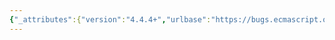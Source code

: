 ```yaml
---
{"_attributes":{"version":"4.4.4+","urlbase":"https://bugs.ecmascript.org/","maintainer":"dherman@mozilla.com"},"bug":{"bug_id":635,"creation_ts":"2012-08-30 02:01:00 -0700","short_desc":"11.1: \"[Lexical goal InputElementRegExp]\" circularity","delta_ts":"2015-02-19 19:11:06 -0800","product":"Draft for 6th Edition","component":"editorial issue","version":"Rev 33: February 12, 2015 Draft","rep_platform":"All","op_sys":"All","bug_status":"RESOLVED","resolution":"FIXED","priority":"Normal","bug_severity":"normal","everconfirmed":true,"reporter":{"uid":"jmdyck","name":"Michael Dyck"},"assigned_to":{"uid":"allen","name":"Allen Wirfs-Brock"},"long_desc":[{"commentid":1541,"comment_count":0,"who":{"uid":"jmdyck","name":"Michael Dyck"},"bug_when":"2012-08-30 02:01:48 -0700","thetext":"In 11.1 \"Primary Expressions\",\nunder \"Syntax\",\nin the production for PrimaryExpression,\none of the many alternatives is:\n    [Lexical goal InputElementRegExp] RegularExpressionLiteral\n\nAccording to 5.1.6, this means that the RegularExpressionLiteral token must be lexically recognized using the goal symbol InputElementRegExp. Everywhere else in the production, the absence of such a phrase indicates that the default lexical goal symbol (i.e., InputElementDiv) is used.\n\nBut this is circular. In order to know which lexical goal symbol to use to get the next token, you need to already know whether the next token is a RegularExpressionLiteral.\n\nFormerly, the choice of lexical goal symbol was determined by \"syntactic grammar context\" (specifically, whether it permitted a leading division or division-assignment operator). So, in the context of \"ready to parse a PrimaryExpression\", the division operators would not be permitted, and so the next token would be obtained via the InputElementRegExp goal symbol. Note that this goal symbol would be chosen based solely on the (left-)context, with no knowledge of any input to the right of the current position. I don't think there's any reason to depart from that."},{"commentid":1542,"comment_count":1,"who":{"uid":"allen","name":"Allen Wirfs-Brock"},"bug_when":"2012-08-30 12:52:22 -0700","thetext":"corrected in editor's draft.\n\nmoved lexical goal annotation to \n   MemberExpression : PrimaryExpression\n\nAlso tweaked use of lexical goal annotation for in specification of TemplateStrings."},{"commentid":1551,"comment_count":2,"who":{"uid":"jmdyck","name":"Michael Dyck"},"bug_when":"2012-08-30 13:30:04 -0700","thetext":"On a related note, section 7 says:\n    \"The InputElementDiv goal symbol is the default goal symbol and is used\n    in those syntactic grammar contexts where a leading division (/) or\n    division-assignment (/=) operator is permitted.\"\nBut this is not entirely true any more. It is used in *some* of those contexts, but not all, since now InputElementQuasiTail must be used in some of those contexts.\n\nFor instance, consider the context after having processed this much input:\n    x = `foo${ a \nCertainly, division and division-assignment operators are permitted in that context (e.g.\n    x = `foo${ a / 2 }`\nis a valid continuation of the given prefix), but InputElementDiv should not be used, because if the continuation happens to be:\n    x = `foo${ a }`\nInputElementDiv would recognize the '}' as RightBracePunctuator, which is not syntactically valid. Instead, InputElementQuasiTail should be used."},{"commentid":1553,"comment_count":3,"who":{"uid":"jmdyck","name":"Michael Dyck"},"bug_when":"2012-08-30 13:30:48 -0700","thetext":"To address the above points, I think you should:\n(a) drop the \"[Lexical goal]\" notation, and\n(b) change the paragraph in section 7 to (something like):\n    \n    If the context allows RegularExpressionLiteral, use InputElementRegExp.\n\n    If the context allows QuasiMiddle or QuasiTail, use InputElementQuasiTail.\n\n    Otherwise, use InputElementDiv.\n\n(And you can note that the first two possibilities are [or should be] mutually exclusive.)"},{"commentid":1557,"comment_count":4,"who":{"uid":"jmdyck","name":"Michael Dyck"},"bug_when":"2012-08-30 13:39:38 -0700","thetext":"(In reply to comment #1)\n> moved lexical goal annotation to \n>    MemberExpression : PrimaryExpression\n\nThis doesn't eliminate the circularity, merely relocates it. (In order to know which lexical goal symbol to use to get the next token, you'd have to already know whether the following input is a PrimaryExpression [vs a FunctionExpression or MemberExpression].)"},{"commentid":1559,"comment_count":5,"who":{"uid":"allen","name":"Allen Wirfs-Brock"},"bug_when":"2012-08-30 14:55:51 -0700","thetext":"(In reply to comment #4)\n> (In reply to comment #1)\n> > moved lexical goal annotation to \n> >    MemberExpression : PrimaryExpression\n> \n> This doesn't eliminate the circularity, merely relocates it. (In order to know\n> which lexical goal symbol to use to get the next token, you'd have to already\n> know whether the following input is a PrimaryExpression [vs a\n> FunctionExpression or MemberExpression].)\n\nI don't think there is actually a circularity problem.  It's probably because we have different understandings of the meaning of alternative lexical goal symbols. Let look at your example:\n   x = `foo${ a / 2 }`\nIf the current context is\n   x = `foo${ a \nthen we must be deep into the expression grammar (we've just recognized \"a\" as a PrimaryExpression) and we used InputElementDiv to tokenize the next character which would have been / recognized as a DevPunctuator.  The expression parse would continue as expected popping back to MultiplicativeExpression.  But lets say that instead the next token was RightBracePunctuator.  That token doesn't appear in the expression grammar at this position, so we have a complete Expression and the parse would pop all the way back out of Expression to the production:\nTemplateLiteral : TemplateHead Expression [Lexical goal InputElementTemplateTail] TemplateSpans\n\n(note the StringTemplate grammar has changed in various ways since the last release draft)\n\nThis production says that to proceed past the Expression we need to look at the next token using the InputElementTemplateTail lexical goal symbol. So we retokenize starting at the current accepted input point (even though we had already tokenized using InputElementDiv).  This time we get the TemplateTail }` as the next token and that will successfully match within TemplateSpans.\n\nDo you seen any issues with this interpretation.  What would need to be said in 5.1.6 to make this interpretation clearer?\n\nI like the [Lexical goal] annotation because it explicitly identifies the contexts where alternative lexical goals must be used.  Previous, that was left to the reader to figure out for them selves."},{"commentid":1573,"comment_count":6,"who":{"uid":"jmdyck","name":"Michael Dyck"},"bug_when":"2012-08-30 17:17:29 -0700","thetext":"(In reply to comment #5)\n> \n> I don't think there is actually a circularity problem.\n> ...\n> But lets say that instead the next token was RightBracePunctuator.\n> That token doesn't appear in the expression grammar at this position,\n> so we have a complete Expression\n\nIf the lookahead token isn't valid in the current context, a conventional parser would report a syntax error.\n\n> and the parse would pop all the way back out of Expression to the\n> production:\n> TemplateLiteral : TemplateHead Expression [Lexical goal\n> InputElementTemplateTail] TemplateSpans\n\n(Your wording (\"pop back out to a production\") suggests that you're imagining an LL(k) or recursive-descent parser, which isn't appropriate to the ECMAScript grammar.)\n\n> This production says that to proceed past the Expression we need to look at\n> the next token using the InputElementTemplateTail lexical goal symbol. So we\n> retokenize starting at the current accepted input point (even though we had\n> already tokenized using InputElementDiv).\n\nAh, well, retokenizing is certainly an odd thing to expect of a parser/lexer. And unnecessary, since you could have done the correct tokenization in the first place (i.e., using InputElementTemplateTail).\n\n> This time we get the TemplateTail }` as the next token and that will\n> successfully match within TemplateSpans.\n> \n> Do you seen any issues with this interpretation.\n\nIn addition to the ones given above, there's the fact that the model of parsing/lexing that you have in mind is different from what's described in previous drafts/editions.\n\nMoreover, you didn't actually address my claim of circularity. (My example wasn't there to show circularity, but to show the no-longer-correctness of a statement in clause 7.) Circularity arises when different right-hand-sides of a production begin with different (explicit or implicit)\"lexical goals\" (as happens for PrimaryExpression): the correct choice of lexical goal symbol depends on what's next, but you can't know what's next until you tokenize it. Here, you can't \"pop back to a production\" where there's only one \"next\" lexical goal.\n\n(At this point, you might suggest trying them both and going with whatever's valid. But that's another complication, and another step away from a conventional parsng model.)\n\nAnd it's all unnecessary, when you could simply adopt my suggestion in comment #3.\n\n> What would need to be said in 5.1.6 to make this interpretation clearer?\n\nWell, you'd probably have to describe your parser/lexer model in more detail. Of course, I'm not suggesting you do so, I'm suggesting that you not use that model.\n\n> I like the [Lexical goal] annotation because it explicitly identifies the\n> contexts where alternative lexical goals must be used.\n\nI can understand the attraction, but I think it's misguided. You appear to be equating \"a syntactic context\" with \"a point in a production\", but in general, a syntactic context corresponds to many points in many productions. (Think of a state in the LR automaton.)\n\n> Previous, that was left to the reader to figure out for them selves.\n\nI think it would suffice to add Notes in a couple Syntax sections. E.g., in 11.1, remind the reader that in any context where RegularExpressionLiteral is allowed (and thus, where PrimaryExpression is allowed, etc), the next token must be found using InputElementRegExp as the lexical goal symbol.\n\nIn summary, I believe that the introduction of \"[Lexical goal]\" notations unnecesarily complicates the parsing model needed to support/use them, and thus actually makes it harder for the reader to figure out."},{"commentid":1731,"comment_count":7,"who":{"uid":"allen","name":"Allen Wirfs-Brock"},"bug_when":"2012-09-28 12:24:27 -0700","thetext":"fixed in rev10, Sept. 27 2012 draft"},{"commentid":12891,"comment_count":8,"who":{"uid":"jmdyck","name":"Michael Dyck"},"bug_when":"2015-02-17 22:01:51 -0800","thetext":"(Maybe it was fixed in rev10, but it isn't fixed in rev33.)\n\n(A)\nIn 12.3 \"Left-Hand-Side Expressions\", the production for MemberExpression\nhas a lexical goal of InputElementRegExp at the start of its first RHS,\nand (implicitly, according to 5.1.5) a lexical goal of InputElementDiv at the start of all its other RHSs. Clearly, this is a conflict as to which lexical goal to use in this context (the start of a MemberExpression).\n\nAnd in 14.4 \"Generator Function Definitions\", consider the production for YieldExpression. After a 'yield' keyword, what lexical goal should be used to get the next token? RHS #2 says InputElementRegExp, RHS #1 says nothing, so presumably the default InputElementDiv should be used. Again, a conflict.\n\n(Please note that I'm not saying there's something ambiguous or unparsable about the grammar itself. I'm just saying that the \"Lexical goal\" annotations don't make sense.)\n\n\n(B)\nIn 11 \"ECMAScript Language: Lexical Grammar\", this sentence still appears:\n    The InputElementDiv goal symbol is the default goal symbol and is used\n    in those syntactic grammar contexts where a leading division (/) or\n    division-assignment (/=) operator is permitted.\n\nThis sentence is not true: there are contexts permitting division and\ndivision-assignment in which InputElementDiv should not be used and\nInputElementTemplateTail *must* be used.\n\n\nMy proposed solution to both of the above is still comment #3 (changing \"Quasi\" to \"Template\", of course)."},{"commentid":12915,"comment_count":9,"who":{"uid":"allen","name":"Allen Wirfs-Brock"},"bug_when":"2015-02-18 10:31:53 -0800","thetext":"sold, go rid of [lexical goal] annotation and updated clause 11 language as suggest.\n\nfixed in rev34 editor's draft"},{"commentid":12917,"comment_count":10,"who":{"uid":"jmdyck","name":"Michael Dyck"},"bug_when":"2015-02-18 11:47:40 -0800","thetext":"Thanks!\n\nBut mulling over the YieldExpression example, I think I've found a deeper problem, which I'll raise separately."},{"commentid":13126,"comment_count":11,"who":{"uid":"allen","name":"Allen Wirfs-Brock"},"bug_when":"2015-02-19 19:11:06 -0800","thetext":"fixed in rev34"}]}}
---
```

